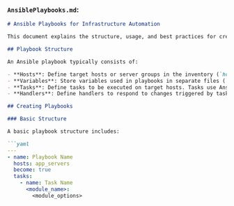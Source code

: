 
### `AnsiblePlaybooks.md`:

```markdown
# Ansible Playbooks for Infrastructure Automation

This document explains the structure, usage, and best practices for creating Ansible playbooks to automate infrastructure tasks.

## Playbook Structure

An Ansible playbook typically consists of:

- **Hosts**: Define target hosts or server groups in the inventory (`hosts`) file.
- **Variables**: Store variables used in playbooks in separate files (`vars/*.yml`).
- **Tasks**: Define tasks to be executed on target hosts. Tasks use Ansible modules to perform actions.
- **Handlers**: Define handlers to respond to changes triggered by tasks.

## Creating Playbooks

### Basic Structure

A basic playbook structure includes:

```yaml
---
- name: Playbook Name
  hosts: app_servers
  become: true
  tasks:
    - name: Task Name
      <module_name>:
        <module_options>
